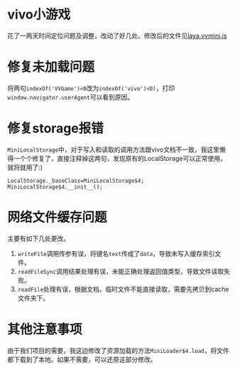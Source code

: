 # vivo小游戏
花了一两天时间定位问题及调整，改动了好几处。修改后的文件见[laya.vvmini.js](./replace/laya.vvmini.js)

# 修复未加载问题
将两句`indexOf('VVGame')<0`改为`indexOf('vivo')<0)`，打印`window.navigator.userAgent`可以看到原因。

# 修复storage报错
`MiniLocalStorage`中，对于写入和读取的调用方法跟vivo文档不一致，我这里懒得一个个修复了，直接注释掉这两句，发现原有的LocalStorage可以正常使用，就将就用了:)
```
LocalStorage._baseClass=MiniLocalStorage$4;
MiniLocalStorage$4.__init__();
```

# 网络文件缓存问题
主要有如下几处更改。
1. `writeFile`调用传参有误，将键名`text`传成了`data`，导致未写入缓存索引文件。
2. `readFileSync`调用结果处理有误，未能正确处理返回值类型，导致文件读取失败。
3. `readFile`处理有误，根据文档，临时文件不能直接读取，需要先拷贝到cache文件夹下。

# 其他注意事项
由于我们项目的需要，我这边修改了资源加载的方法`MiniLoader$4.load`，将文件都下载到了本地。如果不需要，可以还原这部分修改。